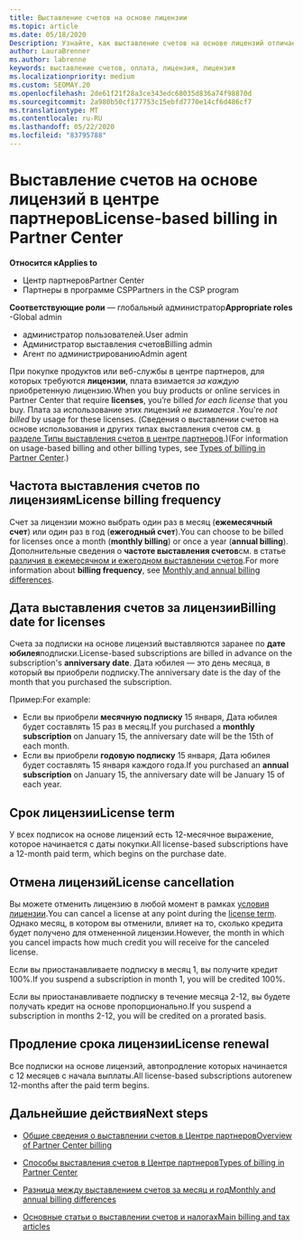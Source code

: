 ```yaml
---
title: Выставление счетов на основе лицензии
ms.topic: article
ms.date: 05/18/2020
Description: Узнайте, как выставление счетов на основе лицензий отличается от выставления счетов на основе использования в центре партнеров, включая счета за лицензию (не по использованию лицензий).
author: LauraBrenner
ms.author: labrenne
keywords: выставление счетов, оплата, лицензия, лицензия
ms.localizationpriority: medium
ms.custom: SEOMAY.20
ms.openlocfilehash: 2de61f21f28a3ce343edc68035d836a74f98870d
ms.sourcegitcommit: 2a980b50cf177753c15ebfd7770e14cf6d486cf7
ms.translationtype: MT
ms.contentlocale: ru-RU
ms.lasthandoff: 05/22/2020
ms.locfileid: "83795788"
---
```

# <a name="license-based-billing-in-partner-center"></a><span data-ttu-id="77edf-104">Выставление счетов на основе лицензий в центре партнеров</span><span class="sxs-lookup"><span data-stu-id="77edf-104">License-based billing in Partner Center</span></span>

<span data-ttu-id="77edf-105">**Относится к**</span><span class="sxs-lookup"><span data-stu-id="77edf-105">**Applies to**</span></span>

- <span data-ttu-id="77edf-106">Центр партнеров</span><span class="sxs-lookup"><span data-stu-id="77edf-106">Partner Center</span></span>
- <span data-ttu-id="77edf-107">Партнеры в программе CSP</span><span class="sxs-lookup"><span data-stu-id="77edf-107">Partners in the CSP program</span></span>

<span data-ttu-id="77edf-108">**Соответствующие роли** — глобальный администратор</span><span class="sxs-lookup"><span data-stu-id="77edf-108">**Appropriate roles** -Global admin</span></span>
- <span data-ttu-id="77edf-109">администратор пользователей.</span><span class="sxs-lookup"><span data-stu-id="77edf-109">User admin</span></span>
- <span data-ttu-id="77edf-110">Администратор выставления счетов</span><span class="sxs-lookup"><span data-stu-id="77edf-110">Billing admin</span></span>
- <span data-ttu-id="77edf-111">Агент по администрированию</span><span class="sxs-lookup"><span data-stu-id="77edf-111">Admin agent</span></span>

<span data-ttu-id="77edf-112">При покупке продуктов или веб-службы в центре партнеров, для которых требуются **лицензии**, плата взимается *за каждую* приобретенную лицензию.</span><span class="sxs-lookup"><span data-stu-id="77edf-112">When you buy products or online services in Partner Center that require **licenses**, you’re billed *for each license* that you buy.</span></span> <span data-ttu-id="77edf-113">Плата за использование этих лицензий *не взимается* .</span><span class="sxs-lookup"><span data-stu-id="77edf-113">You're *not billed* by usage for these licenses.</span></span> <span data-ttu-id="77edf-114">(Сведения о выставлении счетов на основе использования и других типах выставления счетов см. [в разделе Типы выставления счетов в центре партнеров](billing-different-types.md).)</span><span class="sxs-lookup"><span data-stu-id="77edf-114">(For information on usage-based billing and other billing types, see [Types of billing in Partner Center](billing-different-types.md).)</span></span>

## <a name="license-billing-frequency"></a><span data-ttu-id="77edf-115">Частота выставления счетов по лицензиям</span><span class="sxs-lookup"><span data-stu-id="77edf-115">License billing frequency</span></span>

<span data-ttu-id="77edf-116">Счет за лицензии можно выбрать один раз в месяц (**ежемесячный счет**) или один раз в год (**ежегодный счет**).</span><span class="sxs-lookup"><span data-stu-id="77edf-116">You can choose to be billed for licenses once a month (**monthly billing**) or once a year (**annual billing**).</span></span> <span data-ttu-id="77edf-117">Дополнительные сведения о **частоте выставления счетов**см. в статье [различия в ежемесячном и ежегодном выставлении счетов](billing-annual-monthly.md).</span><span class="sxs-lookup"><span data-stu-id="77edf-117">For more information about **billing frequency**, see [Monthly and annual billing differences](billing-annual-monthly.md).</span></span>

## <a name="billing-date-for-licenses"></a><span data-ttu-id="77edf-118">Дата выставления счетов за лицензии</span><span class="sxs-lookup"><span data-stu-id="77edf-118">Billing date for licenses</span></span>

<span data-ttu-id="77edf-119">Счета за подписки на основе лицензий выставляются заранее по **дате юбилея**подписки.</span><span class="sxs-lookup"><span data-stu-id="77edf-119">License-based subscriptions are billed in advance on the subscription's **anniversary date**.</span></span> <span data-ttu-id="77edf-120">Дата юбилея — это день месяца, в который вы приобрели подписку.</span><span class="sxs-lookup"><span data-stu-id="77edf-120">The anniversary date is the day of the month that you purchased the subscription.</span></span>

<span data-ttu-id="77edf-121">Пример:</span><span class="sxs-lookup"><span data-stu-id="77edf-121">For example:</span></span>

- <span data-ttu-id="77edf-122">Если вы приобрели **месячную подписку** 15 января, Дата юбилея будет составлять 15 раз в месяц.</span><span class="sxs-lookup"><span data-stu-id="77edf-122">If you purchased a **monthly subscription** on January 15, the anniversary date will be the 15th of each month.</span></span>
- <span data-ttu-id="77edf-123">Если вы приобрели **годовую подписку** 15 января, Дата юбилея будет составлять 15 января каждого года.</span><span class="sxs-lookup"><span data-stu-id="77edf-123">If you purchased an **annual subscription** on January 15, the anniversary date will be January 15 of each year.</span></span>

## <a name="license-term"></a><span data-ttu-id="77edf-124">Срок лицензии</span><span class="sxs-lookup"><span data-stu-id="77edf-124">License term</span></span>

<span data-ttu-id="77edf-125">У всех подписок на основе лицензий есть 12-месячное выражение, которое начинается с даты покупки.</span><span class="sxs-lookup"><span data-stu-id="77edf-125">All license-based subscriptions have a 12-month paid term, which begins on the purchase date.</span></span>

## <a name="license-cancellation"></a><span data-ttu-id="77edf-126">Отмена лицензий</span><span class="sxs-lookup"><span data-stu-id="77edf-126">License cancellation</span></span>

<span data-ttu-id="77edf-127">Вы можете отменить лицензию в любой момент в рамках [условия лицензии](#license-term).</span><span class="sxs-lookup"><span data-stu-id="77edf-127">You can cancel a license at any point during the [license term](#license-term).</span></span> <span data-ttu-id="77edf-128">Однако месяц, в котором вы отменили, влияет на то, сколько кредита будет получено для отмененной лицензии.</span><span class="sxs-lookup"><span data-stu-id="77edf-128">However, the month in which you cancel impacts how much credit you will receive for the canceled license.</span></span>

<span data-ttu-id="77edf-129">Если вы приостанавливаете подписку в месяц 1, вы получите кредит 100%.</span><span class="sxs-lookup"><span data-stu-id="77edf-129">If you suspend a subscription in month 1, you will be credited 100%.</span></span>

<span data-ttu-id="77edf-130">Если вы приостанавливаете подписку в течение месяца 2-12, вы будете получать кредит на основе пропорционально.</span><span class="sxs-lookup"><span data-stu-id="77edf-130">If you suspend a subscription in months 2-12, you will be credited on a prorated basis.</span></span>

## <a name="license-renewal"></a><span data-ttu-id="77edf-131">Продление срока лицензии</span><span class="sxs-lookup"><span data-stu-id="77edf-131">License renewal</span></span>

<span data-ttu-id="77edf-132">Все подписки на основе лицензий, автопродление которых начинается с 12 месяцев с начала выплаты.</span><span class="sxs-lookup"><span data-stu-id="77edf-132">All license-based subscriptions autorenew 12-months after the paid term begins.</span></span>

## <a name="next-steps"></a><span data-ttu-id="77edf-133">Дальнейшие действия</span><span class="sxs-lookup"><span data-stu-id="77edf-133">Next steps</span></span>

- [<span data-ttu-id="77edf-134">Общие сведения о выставлении счетов в Центре партнеров</span><span class="sxs-lookup"><span data-stu-id="77edf-134">Overview of Partner Center billing</span></span>](billing-basics.md)

- [<span data-ttu-id="77edf-135">Способы выставления счетов в Центре партнеров</span><span class="sxs-lookup"><span data-stu-id="77edf-135">Types of billing in Partner Center</span></span>](billing-different-types.md)

- [<span data-ttu-id="77edf-136">Разница между выставлением счетов за месяц и год</span><span class="sxs-lookup"><span data-stu-id="77edf-136">Monthly and annual billing differences</span></span>](billing-annual-monthly.md)

- [<span data-ttu-id="77edf-137">Основные статьи о выставлении счетов и налогах</span><span class="sxs-lookup"><span data-stu-id="77edf-137">Main billing and tax articles</span></span>](billing.md)
